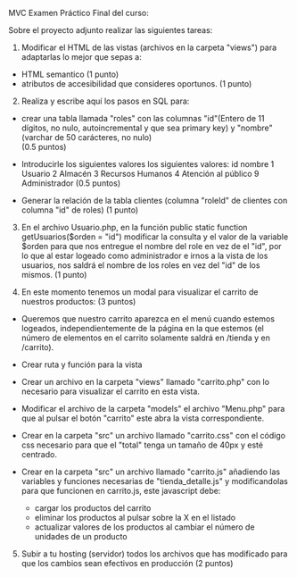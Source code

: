 MVC Examen Práctico Final del curso: 

Sobre el proyecto adjunto realizar las siguientes tareas:


1) Modificar el HTML de las vistas (archivos en la carpeta "views") para adaptarlas lo mejor que sepas a:
  - HTML semantico (1 punto)
  - atributos de accesibilidad que consideres oportunos. (1 punto)

2) Realiza y escribe aquí los pasos en SQL para:

  - crear una tabla llamada "roles" con las columnas "id"(Entero de 11 dígitos, no nulo, autoincremental y que sea primary key) y "nombre" (varchar de 50 carácteres, no nulo)  
  (0.5 puntos)
  
  - Introducirle los siguientes valores los siguientes valores:
      id    nombre
      1     Usuario
      2     Almacén
      3     Recursos Humanos
      4     Atención al público
      9     Administrador
      (0.5 puntos)

  - Generar la relación de la tabla clientes (columna "roleId" de clientes con columna "id" de roles) (1 punto)

3) En el archivo Usuario.php, en la función 
        public static function getUsuarios($orden = "id")
    modificar la consulta y el valor de la variable $orden para que nos entregue el nombre del role en vez de el "id", por lo que al estar logeado como administrador e irnos a la vista de los usuarios, nos saldrá el nombre de los roles en vez del "id" de los mismos.
    (1 punto)

4) En este momento tenemos un modal para visualizar el carrito de nuestros productos:
   (3 puntos)

  - Queremos que nuestro carrito aparezca en el menú cuando estemos logeados, independientemente de la página en la que estemos (el número de elementos en el carrito solamente saldrá en /tienda y en /carrito).
  
  - Crear ruta y función para la vista

  - Crear un archivo en la carpeta "views" llamado "carrito.php" con lo necesario para visualizar el carrito en esta vista. 

  - Modificar el archivo de la carpeta "models" el archivo "Menu.php" para que al pulsar el botón "carrito" este abra la vista correspondiente.

  - Crear en la carpeta "src" un archivo llamado "carrito.css" con el código css necesario para que el "total" tenga un tamaño de 40px y esté centrado.
  
  - Crear en la carpeta "src" un archivo llamado "carrito.js" añadiendo las variables y funciones necesarias de "tienda_detalle.js" y modificandolas para que funcionen en carrito.js, este javascript debe:
    * cargar los productos del carrito
    * eliminar los productos al pulsar sobre la X en el listado
    * actualizar valores de los productos al cambiar el número de unidades de un producto

5) Subir a tu hosting (servidor) todos los archivos que has modificado para que los cambios sean efectivos en producción
(2 puntos)



